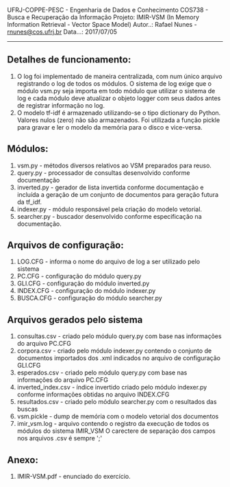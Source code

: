 UFRJ-COPPE-PESC - Engenharia de Dados e Conhecimento
COS738 - Busca e Recuperação da Informação
Projeto: IMIR-VSM (In Memory Information Retrieval - Vector Space Model)
Autor..: Rafael Nunes - rnunes@cos.ufrj.br
Data...: 2017/07/05
_______________________________________________________________________________

Detalhes de funcionamento:
--------------------------
1. O log foi implementado de maneira centralizada, com num único arquivo
   registrando o log de todos os módulos. O sistema de log exige que o
   módulo vsm.py seja importa em todo módulo que utilizar o sistema de log e
   cada módulo deve atualizar o objeto logger com seus dados antes de
   registrar informação no log.
2. O modelo tf-idf é armazenado utilizando-se o tipo dictionary do Python.
   Valores nulos (zero) não são armazenados.
   Foi utilizada a função pickle para gravar e ler o modelo da memória para o
   disco e vice-versa.
   
Módulos:
--------
1. vsm.py      - métodos diversos relativos ao VSM preparados para reuso.
2. query.py    - processador de consultas desenvolvido conforme documentação
3. inverted.py - gerador de lista invertida conforme documentação e incluída
                 a geração de um conjunto de documentos para geração futura
                 da tf_idf.
4. indexer.py  - módulo responsável pela criação do modelo vetorial.
5. searcher.py - buscador desenvolvido conforme especificação na documentação.

Arquivos de configuração:
-------------------------
1. LOG.CFG   - informa o nome do arquivo de log a ser utilizado pelo sistema
2. PC.CFG    - configuração do módulo query.py
3. GLI.CFG   - configuração do módulo inverted.py
4. INDEX.CFG - configuração do módulo indexer.py
5. BUSCA.CFG - configuração do módulo searcher.py

Arquivos gerados pelo sistema
-----------------------------
1. consultas.csv      - criado pelo módulo query.py com base nas informações do 
                        arquivo PC.CFG
2. corpora.csv        - criado pelo módulo indexer.py contendo o conjunto de
                        documentos importados dos .xml indicados no arquivo de
                        configuração GLI.CFG
3. esperados.csv      - criado pelo módulo query.py com base nas informações do
                        arquivo PC.CFG
4. inverted_index.csv - índice invertido criado pelo módulo indexer.py
                        conforme informações obtidas no arquivo INDEX.CFG
5. resultados.csv     - criado pelo módulo searcher.py com o resultados das buscas
6. vsm.pickle         - dump de memória com o modelo vetorial dos documentos
7. imir_vsm.log       - arquivo contendo o registro da execução de todos os
                        módulos do sistema IMIR_VSM
O carectere de separação dos campos nos arquivos .csv é sempre ';'

Anexo:
------
1. IMIR-VSM.pdf - enunciado do exercício.
